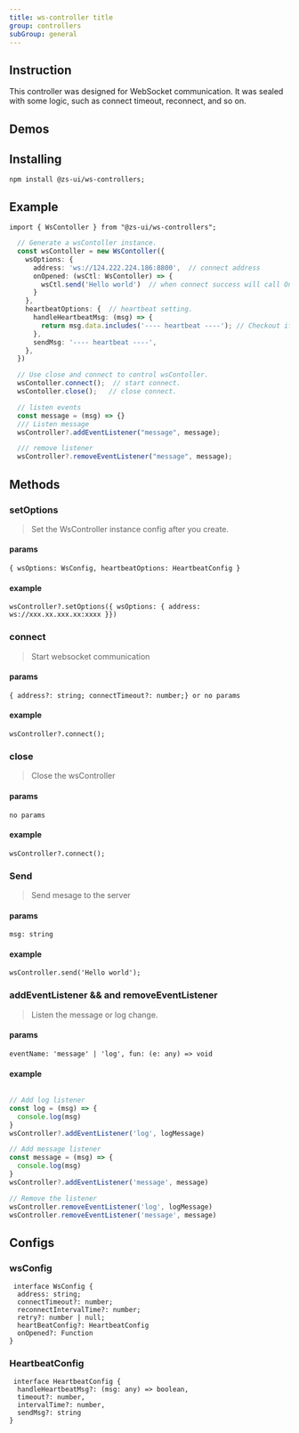 ```yaml
---
title: ws-controller title
group: controllers
subGroup: general
---
```

## Instruction

This controller was designed for WebSocket communication. It was sealed with some logic, such as connect timeout, reconnect, and so on.

## Demos

<Demo src="./demo/index.tsx" />

## Installing

`npm install @zs-ui/ws-controllers;`

## Example

`import { WsContoller } from "@zs-ui/ws-controllers";`

```ts
  // Generate a wsContoller instance.
  const wsContoller = new WsContoller({
    wsOptions: {
      address: 'ws://124.222.224.186:8800',  // connect address
      onOpened: (wsCtl: WsContoller) => {
        wsCtl.send('Hello world')  // when connect success will call OnOpened function.
      }
    },
    heartbeatOptions: {  // heartbeat setting.
      handleHeartbeatMsg: (msg) => {
        return msg.data.includes('---- heartbeat ----'); // Checkout if is a heartbeat message.
      },
      sendMsg: '---- heartbeat ----',
    },
  })

  // Use close and connect to control wsContoller.
  wsContoller.connect();  // start connect.
  wsContoller.close();   // close connect.

  // listen events
  const message = (msg) => {}
  /// Listen message
  wsController?.addEventListener("message", message);

  /// remove listener
  wsController?.removeEventListener("message", message);
```

## Methods

### setOptions

> Set the WsController instance config after you create.

#### params

`{ wsOptions: WsConfig, heartbeatOptions: HeartbeatConfig }`

#### example

`wsController?.setOptions({ wsOptions: { address: ws://xxx.xx.xxx.xx:xxxx }})`

### connect

> Start websocket communication

#### params

`{ address?: string; connectTimeout?: number;} or no params`

#### example

`wsController?.connect();`

### close

> Close the wsController

#### params

`no params`

#### example

`wsController?.connect();`

### Send

> Send mesage to the server

#### params

`msg: string`

#### example

`wsController.send('Hello world');`

### addEventListener && and removeEventListener

> Listen the message or log change.

#### params

`eventName: 'message' | 'log', fun: (e: any) => void`

#### example

```ts

// Add log listener
const log = (msg) => {
  console.log(msg)
}
wsController?.addEventListener('log', logMessage)

// Add message listener
const message = (msg) => {
  console.log(msg)
}
wsController?.addEventListener('message', message)

// Remove the listener
wsController.removeEventListener('log', logMessage)
wsController.removeEventListener('message', message)
```

## Configs

### wsConfig

```TS
 interface WsConfig {
  address: string;
  connectTimeout?: number;
  reconnectIntervalTime?: number;
  retry?: number | null;
  heartBeatConfig?: HeartbeatConfig
  onOpened?: Function
}
```

### HeartbeatConfig

```TS
 interface HeartbeatConfig {
  handleHeartbeatMsg?: (msg: any) => boolean,
  timeout?: number,
  intervalTime?: number,
  sendMsg?: string
}
```
